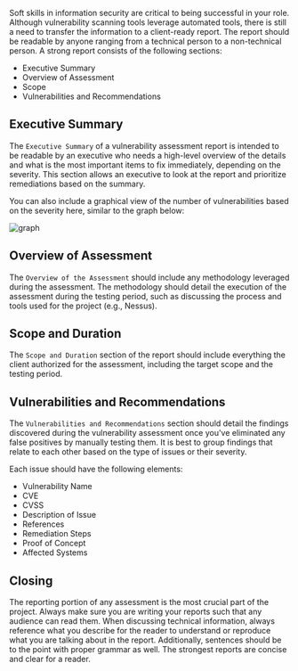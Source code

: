 Soft skills in information security are critical to being successful in your role. Although vulnerability scanning tools leverage automated tools, there is still a need to transfer the information to a client-ready report. The report should be readable by anyone ranging from a technical person to a non-technical person. A strong report consists of the following sections:

-   Executive Summary
-   Overview of Assessment
-   Scope
-   Vulnerabilities and Recommendations

## Executive Summary

The `Executive Summary` of a vulnerability assessment report is intended to be readable by an executive who needs a high-level overview of the details and what is the most important items to fix immediately, depending on the severity. This section allows an executive to look at the report and prioritize remediations based on the summary.

You can also include a graphical view of the number of vulnerabilities based on the severity here, similar to the graph below: 

![graph](https://academy.hackthebox.com/storage/modules/108/graph.png)

## Overview of Assessment

The `Overview of the Assessment` should include any methodology leveraged during the assessment. The methodology should detail the execution of the assessment during the testing period, such as discussing the process and tools used for the project (e.g., Nessus).

## Scope and Duration

The `Scope and Duration` section of the report should include everything the client authorized for the assessment, including the target scope and the testing period.

## Vulnerabilities and Recommendations

The `Vulnerabilities and Recommendations` section should detail the findings discovered during the vulnerability assessment once you've eliminated any false positives by manually testing them. It is best to group findings that relate to each other based on the type of issues or their severity.

Each issue should have the following elements:

-   Vulnerability Name
-   CVE
-   CVSS
-   Description of Issue
-   References
-   Remediation Steps
-   Proof of Concept
-   Affected Systems

## Closing

The reporting portion of any assessment is the most crucial part of the project. Always make sure you are writing your reports such that any audience can read them. When discussing technical information, always reference what you describe for the reader to understand or reproduce what you are talking about in the report. Additionally, sentences should be to the point with proper grammar as well. The strongest reports are concise and clear for a reader.